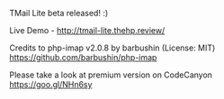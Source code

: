 TMail Lite beta released! :)

Live Demo - http://tmail-lite.thehp.review/

Credits to php-imap v2.0.8 by barbushin (License: MIT)
https://github.com/barbushin/php-imap

Please take a look at premium version on CodeCanyon https://goo.gl/NHn6sy
